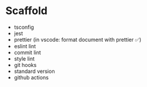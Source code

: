 # Scaffold

- tsconfig
- jest
- prettier (in vscode: format document with prettier ✅)
- eslint lint
- commit lint
- style lint
- git hooks
- standard version
- github actions
